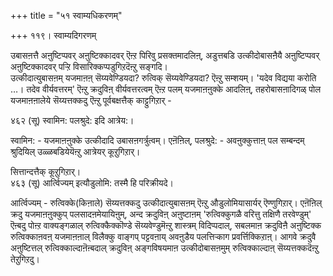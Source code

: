 +++
title = "५१ स्वाम्यधिकरणम्"

+++
११९। स्वाम्यदिगरणम्   
  
उबासऩत्तै अऩुष्टिप्पवर् अऩुष्टिक्कादवर् ऎऩ्ऱ पिरिवु प्रसक्तमादलिऩ्, अडुत्तबडि उत्कीदोबासऩैयै अऩुष्टिप्पवर् अऩुष्टिक्कादवर् पऱ्ऱि विसारिक्कप्पडुगिऱदॆऩ्ऱु सङ्गदि।  
उत्कीदात्युबासऩम् यजमाऩऩ् सॆय्यवेण्डियदा? रुत्विक् सॆय्यवेण्डियदा? ऎऩ्ऱु सम्शयम्। 'यदेव विद्यया करोति …। तदेव वीर्यवत्तरम्' ऎऩ्ऱु क्रदुविऩ् वीर्यवत्तरत्वम् ऎऩ्ऱ पलम् यजमाऩऩुक्के आदलिऩ्, तहरोबासऩादिगळ् पोल यजमाऩऩालेये सॆय्यत्तक्कदु ऎऩ्ऱु पूर्वबक्षत्तैक् काट्टुगिऱार् -  
  
४६२ (सू) स्वामिन: पलश्रुदे: इदि आत्रेय:।  
  
स्वामिन: - यजमाऩऩुक्के उत्कीदादि उबासऩगर्त्रुत्वम्। एऩॆऩिल्, पलश्रुदे: - अवऩुक्कुत्ताऩ् पल सम्बन्दम् श्रुदियिल् उळ्ळबडियेयॆऩ्ऱु आत्रेयर् कूऱुगिऱार्।

सित्तान्दत्तैक् कूऱुगिऱार्।  
४६३ (सू) आर्त्विज्यम् इत्यौडुलोमि: तस्मै हि परिक्रीयदे।  
  
आर्त्विज्यम् - रुत्विक्के(किऩाले) सॆय्यत्तक्कदु उत्कीदात्युबासऩम् ऎऩ्ऱु औडुलोमियासार्यर् ऎण्णुगिऱार्। एऩॆऩिल् क्रदु यजमाऩऩुक्कुप् पलसादऩमेयायिऩुम्, अन्द क्रदुविऩ् अऩुष्टाऩम् 'रुत्विक्कुगळै वरित्तु तक्षिणै तरवेण्डुम्' ऎऩ्बदु पोऩ्ऱ वाक्यङ्गळाल् रुत्विक्कैक्कॊण्डे सॆय्यवेण्डुमॆऩ्ऱु शास्त्रम् विदिप्पदाल्, सबलमाऩ क्रदुविऩै अऩुष्टिक्क रुत्विक्काऩवऩ् यजमाऩऩाल् विलैक्कु वाङ्गप् पट्टवऩाय् अवऩुडैय पलत्तिऱ्काग प्रवर्त्तिक्किऱाऩ्। आगवे क्रदुवै अऩुष्टित्तल् रुत्विक्काल्दाऩॆऩ्बदाल् क्रदुविऩ् अङ्गविषयमाऩ उत्कीदोबासऩमुम् रुत्विक्काल्दाऩ् सॆय्यत्तक्कदॆऩ्ऱु तेऱुगिऱदु।

